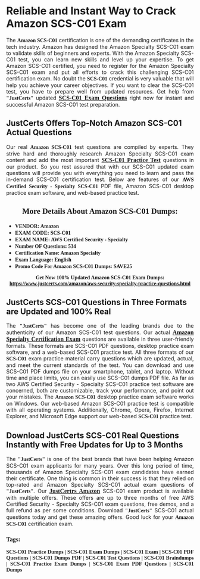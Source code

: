 <h1><strong>Reliable and Instant Way to Crack Amazon SCS-C01 Exam</strong></h1>

<p style="text-align: justify;">The <span style="font-family:Georgia,serif;"><strong>Amazon SCS-C01</strong></span> certification is one of the demanding certificates in the tech industry. Amazon has designed the Amazon Specialty SCS-C01 exam to validate skills of beginners and experts. With the Amazon Specialty SCS-C01 test, you can learn new skills and level up your expertise. To get Amazon SCS-C01 certified, you need to register for the Amazon Specialty SCS-C01 exam and put all efforts to crack this challenging SCS-C01 certification exam. No doubt the <span style="font-family:Georgia,serif;"><strong> SCS-C01</strong></span> credential is very valuable that will help you achieve your career objectives. If you want to clear the SCS-C01 test, you have to prepare well from updated resources. Get help from <span style="font-size:14px;"><span style="font-family:Georgia,serif;"><strong>"JustCerts"</strong></span></span> updated <a href="https://www.justcerts.com/amazon/aws-security-specialty-practice-questions.html"><span style="font-size:16px;"><span style="font-family:Georgia,serif;"><strong>SCS-C01 Exam Questions</strong></span></span></a> right now for instant and successful Amazon SCS-C01 test preparation.</p>

<h2><strong>JustCerts Offers Top-Notch Amazon SCS-C01 Actual Questions </strong></h2>

<p style="text-align: justify;">Our real <span style="font-family:Georgia,serif;"><strong>Amazon SCS-C01</strong></span> test questions are compiled by experts. They strive hard and thoroughly research Amazon Specialty SCS-C01 exam content and add the most important <a href="https://www.justcerts.com/amazon/aws-security-specialty-practice-questions.html"><span style="font-size:16px;"><span style="font-family:Georgia,serif;"><strong>SCS-C01 Practice Test</strong></span></span></a> questions in our product. So you rest assured that with our SCS-C01 updated exam questions will provide you with everything you need to learn and pass the in-demand SCS-C01 certification test. Below are features of our <span style="font-family:Georgia,serif;"><strong>AWS Certified Security - Specialty SCS-C01</strong></span> PDF file, Amazon SCS-C01 desktop practice exam software, and web-based practice test.</p>

<h2 style="text-align: center;"><strong><span style="font-family:Georgia,serif;">More Details About Amazon SCS-C01 Dumps:</span></strong></h2>

<ul>
	<li style="text-align: justify;"><span style="font-size:14px;"><span style="font-family:Georgia,serif;"><strong>VENDOR: Amazon</strong></span></span></li>
	<li style="text-align: justify;"><span style="font-size:14px;"><span style="font-family:Georgia,serif;"><strong>EXAM CODE: SCS-C01</strong></span></span></li>
	<li style="text-align: justify;"><span style="font-size:14px;"><span style="font-family:Georgia,serif;"><strong>EXAM NAME: AWS Certified Security - Specialty</strong></span></span></li>
	<li style="text-align: justify;"><span style="font-size:14px;"><span style="font-family:Georgia,serif;"><strong>Number OF Questions: 534</strong></span></span></li>
	<li style="text-align: justify;"><span style="font-size:14px;"><span style="font-family:Georgia,serif;"><strong>Certification Name: Amazon Specialty</strong></span></span></li>
	<li style="text-align: justify;"><span style="font-size:14px;"><span style="font-family:Georgia,serif;"><strong>Exam Language: English</strong></span></span></li>
	<li style="text-align: justify;"><span style="font-size:14px;"><span style="font-family:Georgia,serif;"><strong>Promo Code For Amazon SCS-C01 Dumps: SAVE25</strong></span></span></li>
</ul>

<p style="text-align: center;"><strong><span style="font-family:Georgia,serif;"><span style="font-size:14px;">Get Now 100% Updated Amazon SCS-C01 Exam Dumps:</span> <a href="https://www.justcerts.com/amazon/aws-security-specialty-practice-questions.html">https://www.justcerts.com/amazon/aws-security-specialty-practice-questions.html</a></span></strong></p>

<h2><strong>JustCerts SCS-C01 Questions in Three Formats are Updated and 100% Real</strong></h2>

<p style="text-align: justify;">The <span style="font-size:14px;"><span style="font-family:Georgia,serif;"><strong>"JustCerts"</strong></span></span> has become one of the leading brands due to the authenticity of our Amazon SCS-C01 test questions. Our actual <a href="https://www.justcerts.com/amazon/amazon-specialty-certification-exams.html"><span style="font-size:16px;"><span style="font-family:Georgia,serif;"><strong>Amazon Specialty Certification Exam</strong></span></span></a> questions are available in three user-friendly formats. These formats are SCS-C01 PDF questions, desktop practice exam software, and a web-based SCS-C01 practice test. All three formats of our <strong><span style="font-family:Georgia,serif;"> SCS-C01</span></strong> exam practice material carry questions which are updated, actual, and meet the current standards of the test. You can download and use SCS-C01 PDF dumps file on your smartphone, tablet, and laptop. Without time and place limits, you can easily use SCS-C01 dumps PDF file. As far as two AWS Certified Security - Specialty SCS-C01 practice test software are concerned, both are customizable, track your performance, and point out your mistakes. The <span style="font-family:Georgia,serif;"><strong>Amazon SCS-C01</strong></span> desktop practice exam software works on Windows. Our web-based Amazon SCS-C01 practice test is compatible with all operating systems. Additionally, Chrome, Opera, Firefox, Internet Explorer, and Microsoft Edge support our web-based <span style="font-family:Georgia,serif;"><strong>SCS-C01 </strong></span> practice test.</p>

<h2><strong>Download JustCerts SCS-C01 Real Questions Instantly with Free Updates for Up to 3 Months</strong></h2>

<p style="text-align: justify;">The <span style="font-family:Georgia,serif;"><span style="font-size:14px;"><strong>"JustCerts"</strong></span></span> is one of the best brands that have been helping Amazon SCS-C01 exam applicants for many years. Over this long period of time, thousands of Amazon Specialty SCS-C01 exam candidates have earned their certificate. One thing is common in their success is that they relied on top-rated and Amazon Specialty SCS-C01 actual exam questions of <span style="font-family:Georgia,serif;"><span style="font-size:14px;"><strong>"JustCerts"</strong></span></span>. Our <a href="https://www.justcerts.com/amazon-certification-exams.html"><span style="font-size:16px;"><span style="font-family:Georgia,serif;"><strong>JustCertrs Amazon</strong></span></span></a> SCS-C01 exam product is available with multiple offers. These offers are up to three months of free AWS Certified Security - Specialty SCS-C01 exam questions, free demos, and a full refund as per some conditions. Download <span style="font-family:Georgia,serif;"><span style="font-size:14px;"><strong>"JustCerts"</strong></span></span> SCS-C01 actual questions today and get these amazing offers. Good luck for your <span style="font-family:Georgia,serif;"><strong>Amazon SCS-C01</strong></span> certification exam.</p>

<h3 style="text-align: justify;"><span style="font-family:Georgia,serif;"><strong>Tags:</strong></span></h3>

<p style="text-align: justify;"><span style="font-family:Georgia,serif;"><strong>SCS-C01 Practice Dumps | SCS-C01 Exam Dumps | SCS-C01 Exam | SCS-C01 PDF Questions | SCS-C01 Dumps PDF | SCS-C01 Test Questions | SCS-C01 Braindumps | SCS-C01 Practice Exam Dumps | SCS-C01 Exam PDF Questions | SCS-C01 Dumps</strong></span></p>
